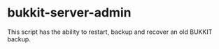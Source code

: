 # bukkit-server-admin
This script has the ability to restart, backup and recover an old BUKKIT backup.
